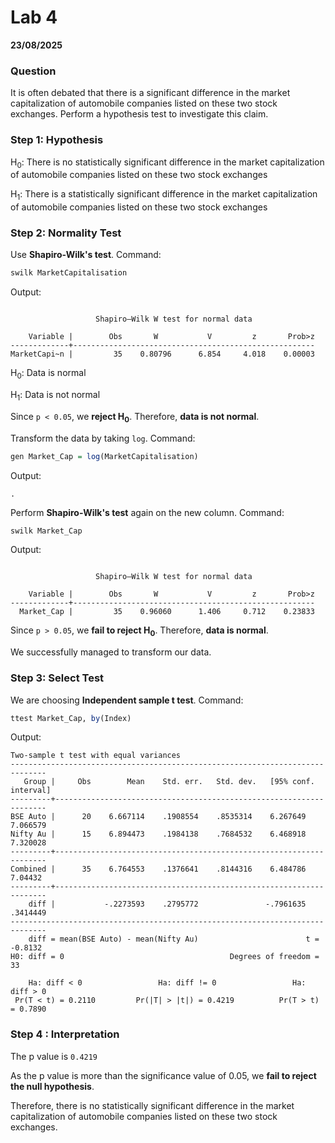# Lab 4

**23/08/2025**

### Question 
It is often debated that there is a significant difference in the market capitalization of automobile companies listed on these two stock exchanges. Perform a hypothesis test to investigate this claim.

### Step 1: Hypothesis
H<sub>0</sub>: There is no statistically significant difference in the market capitalization of automobile companies listed on these two stock exchanges

H<sub>1</sub>: There is a statistically significant difference in the market capitalization of automobile companies listed on these two stock exchanges

### Step 2: Normality Test
Use **Shapiro-Wilk's test**.
Command:
```r
swilk MarketCapitalisation
```

Output:
```

                   Shapiro–Wilk W test for normal data

    Variable |        Obs       W           V         z       Prob>z
-------------+------------------------------------------------------
MarketCapi~n |         35    0.80796      6.854     4.018    0.00003

```

H<sub>0</sub>: Data is normal

H<sub>1</sub>: Data is not normal

Since `p < 0.05`, we **reject H<sub>0</sub>**.
Therefore, **data is not normal**.

Transform the data by taking `log`.
Command:
```r
gen Market_Cap = log(MarketCapitalisation)
```

Output:
```
. 
```

Perform **Shapiro-Wilk's test** again on the new column.
Command:
```r
swilk Market_Cap
```

Output:
```

                   Shapiro–Wilk W test for normal data

    Variable |        Obs       W           V         z       Prob>z
-------------+------------------------------------------------------
  Market_Cap |         35    0.96060      1.406     0.712    0.23833

```

Since `p > 0.05`, we **fail to reject H<sub>0</sub>**.
Therefore, **data is normal**.

We successfully managed to transform our data.

### Step 3: Select Test
We are choosing **Independent sample t test**.
Command:
```r
ttest Market_Cap, by(Index)
```

Output:
```
Two-sample t test with equal variances
------------------------------------------------------------------------------
   Group |     Obs        Mean    Std. err.   Std. dev.   [95% conf. interval]
---------+--------------------------------------------------------------------
BSE Auto |      20    6.667114    .1908554    .8535314    6.267649    7.066579
Nifty Au |      15    6.894473    .1984138    .7684532    6.468918    7.320028
---------+--------------------------------------------------------------------
Combined |      35    6.764553    .1376641    .8144316    6.484786     7.04432
---------+--------------------------------------------------------------------
    diff |           -.2273593    .2795772               -.7961635    .3414449
------------------------------------------------------------------------------
    diff = mean(BSE Auto) - mean(Nifty Au)                        t =  -0.8132
H0: diff = 0                                     Degrees of freedom =       33

    Ha: diff < 0                 Ha: diff != 0                 Ha: diff > 0
 Pr(T < t) = 0.2110         Pr(|T| > |t|) = 0.4219          Pr(T > t) = 0.7890
```

### Step 4 : Interpretation
The p value is `0.4219`

As the p value is more than the significance value of 0.05, we **fail to reject the null hypothesis**.


Therefore, there is no statistically significant difference in the market capitalization of automobile companies listed on these two stock exchanges.


